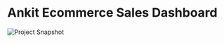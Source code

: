 # Ankit Ecommerce Sales Dashboard
![Project Snapshot]([https://example.com/image.png](https://github.com/codeSavvy-ln/Power-BI/blob/main/Ankit%20Ecommerce%20Sales%20Dashboard%20Project/Ankit%20Ecommerce%20Sales%20Dashboard%20SS.png))
